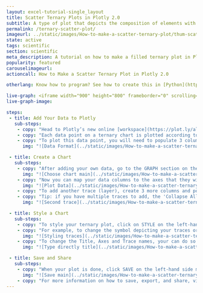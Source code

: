 ```yaml
---
layout: excel-tutorial-single_layout
title: Scatter Ternary Plots in Plotly 2.0
subtitle: A type of plot that depicts the composition of elements with respect to 3 variables.
permalink: /ternary-scatter-plot/
imageurl: ../static/images/How-to-make-a-scatter-ternary-plot/thum-scatter-ternary.png
state: active
tags: scientific
section: scientific
meta_description: A tutorial on how to make a filled ternary plot in Plotly 2.0.
popularity: featured
carouselimageurl:
actioncall: How to Make a Scatter Ternary Plot in Plotly 2.0

otherlang: Know how to program? See how to create this in [Python](https://plot.ly/python/line-and-scatter/) or [R](https://plot.ly/r/line-and-scatter/).

live-graph: <iframe width="900" height="800" frameborder="0" scrolling="no" src="https://plot.ly/~plotly2_demo/29.embed"></iframe>
live-graph-image:

steps:
 - title: Add Your Data to Plotly
   sub-steps:
    - copy: "Head to Plotly’s new online [workspace](https://plot.ly/alpha/workspace/) and add your data. You have the option of typing directly in the grid, uploading your file, or entering a URL of an online dataset. Plotly accepts .xls, .xlsx, or .csv files. For more information on how to enter your data, see [this](http://help.plot.ly/add-data-to-the-plotly-grid/) tutorial."
    - copy: "Each data point on a ternary chart is plotted according to its relative composition with respects to the 3 main axes. For example, the data point (1, 2, 1) represents a data point that is made up of 25% of axis 1, 50% of axis 2, 25% of axis 3, this sums up to 100% of this point's composition with relation to axes A, B, and C."
    - copy: "To plot this data point, you will need to populate 3 columns on the grid, each column will then be mapped to one of the 3 axes. To add an additional data point to the graph, you will need to add an additional row to these 3 columns. In the example below, you can see how we would enter data to plot 4 data points onto our ternary plot."
      img: "![Data Format](../static/images/How-to-make-a-scatter-ternary-plot/data-formatting.png)"

 - title: Create a Chart
   sub-steps:
    - copy: "After adding your own data, go to the GRAPH section on the left-hand side menu of the workspace and select 'Ternary plot' from the 'Chart Type' dropdown menu."
      img: "![Choose chart main](../static/images/How-to-make-a-scatter-ternary-plot/select-ternary.png)"
    - copy: "Now you can map your data columns to the axes that they will represent on the ternary graph. Once this mapping is complete, the data points you've entered into the grid will appear on the ternary plot."
      img: "![Plot Data](../static/images/How-to-make-a-scatter-ternary-plot/data-plotting.png)"
    - copy: "To add another trace (layer), create 3 more columns and populate them with your data for the next trace. You can also reuse the same columns, if relevant, on multiple traces. Once your data for the second trace is added, you will have to map your columns to axes for the second trace, just like we did for the first trace. To do so, click on the '+Trace' button in the upper right corner of the GRAPH EDIT panel. Assign the columns you've created for the second trace to their respective A, B, C axes. You should now see two traces on your scatter ternary plot."
    - copy: "Tip: if you have multiple traces to add, the 'Collapse All' button may be useful to easily get back to the specific trace that you want to work on."
      img: "![Second trace](../static/images/How-to-make-a-scatter-ternary-plot/second-trace.png)"

 - title: Style a Chart
   sub-steps:
    - copy: "To style your ternary plot, click on STYLE on the left-hand side menu of the workspace and play around with the styling of your plot."
    - copy: "For example, to change the symbol depicting your traces or any other styling related to the data that you plotted, go to ‘Traces’ under the STYLE tab, and change the symbol associated to the points that you graphed. The 'Display' needs to be set to 'Points' in order to do so. Also, please note that certain colours and typefaces are available only on PRO. Click [here](https://plot.ly/products/cloud/) to upgrade!"
      img: "![Styling traces](../static/images/How-to-make-a-scatter-ternary-plot/styling.png)"
    - copy: "To change the Title, Axes and Trace names, your can do so directly on the graph by double-clicking on the corresponding area. Further styling is also possible under the 'Layout' and 'Axes' sections of the STYLE menu. Note that to style trace names, the 'Legend' needs to be set to visible, if it is not the case, go to the 'Legend' section under the STYLE menu and select the option 'Show'."
      img: "![Type directly title](../static/images/How-to-make-a-scatter-ternary-plot/titles.png)"

 - title: Save and Share
   sub-steps:
    - copy: "When your plot is done, click SAVE on the left-hand side menu, give your plot and grid a name, and identify them as 'Public' or 'Private'."
      img: "![Save main](../static/images/How-to-make-a-scatter-ternary-plot/save.png)"
    - copy: "For more information on how to save, export, and share, visit [this](http://help.plot.ly/save-share-and-export-in-plotly/) page!"
---
```

